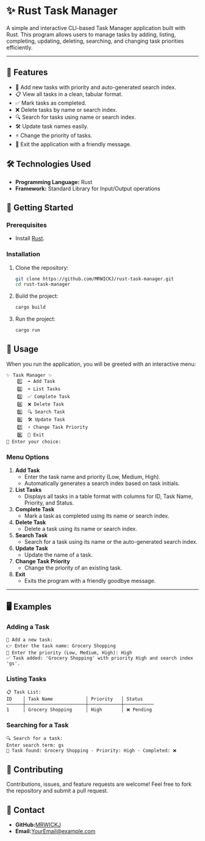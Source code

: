 # ✨ Rust Task Manager

A simple and interactive CLI-based Task Manager application built with Rust. This program allows users to manage tasks by adding, listing, completing, updating, deleting, searching, and changing task priorities efficiently.

---

## 🎯 Features

- 📝 Add new tasks with priority and auto-generated search index.
- 📋 View all tasks in a clean, tabular format.
- ✅ Mark tasks as completed.
- ❌ Delete tasks by name or search index.
- 🔍 Search for tasks using name or search index.
- 🛠️ Update task names easily.
- ⚡ Change the priority of tasks.
- 🚪 Exit the application with a friendly message.

## 🛠️ Technologies Used

- **Programming Language:** Rust
- **Framework:** Standard Library for Input/Output operations

## 🚀 Getting Started

### Prerequisites

- Install [Rust](https://www.rust-lang.org/tools/install).

### Installation

1. Clone the repository:
   ```bash
   git clone https://github.com/MRWICKJ/rust-task-manager.git
   cd rust-task-manager
   ```


2. Build the project:
   ```bash
   cargo build
   ```
3. Run the project:
   ```bash
   cargo run
   ```

## 📜 Usage

When you run the application, you will be greeted with an interactive menu:

```
✨ Task Manager ✨
    1️⃣  ➡ Add Task
    2️⃣  ➡ List Tasks
    3️⃣  ✅ Complete Task
    4️⃣  ❌ Delete Task
    5️⃣  🔍 Search Task
    6️⃣  🛠️ Update Task
    7️⃣  ⚡ Change Task Priority
    8️⃣  🚪 Exit
📌 Enter your choice:
```

### Menu Options

1. **Add Task**
   * Enter the task name and priority (Low, Medium, High).
   * Automatically generates a search index based on task initials.
2. **List Tasks**
   * Displays all tasks in a table format with columns for ID, Task Name, Priority, and Status.
3. **Complete Task**
   * Mark a task as completed using its name or search index.
4. **Delete Task**
   * Delete a task using its name or search index.
5. **Search Task**
   * Search for a task using its name or the auto-generated search index.
6. **Update Task**
   * Update the name of a task.
7. **Change Task Priority**
   * Change the priority of an existing task.
8. **Exit**
   * Exits the program with a friendly goodbye message.

---

## 🖥️ Examples

### Adding a Task

```
📝 Add a new task:
👉 Enter the task name: Grocery Shopping
🔼 Enter the priority (Low, Medium, High): High
✅ Task added: 'Grocery Shopping' with priority High and search index 'gs'.
```

### Listing Tasks

```
📋 Task List:
ID    │ Task Name            │ Priority   │ Status  
──────┼──────────────────────┼────────────┼───────────
1     │ Grocery Shopping     │ High       │ ❌ Pending
```

### Searching for a Task

```
🔍 Search for a task:
Enter search term: gs
🔎 Task found: Grocery Shopping - Priority: High - Completed: ❌
```

## 🤝 Contributing

Contributions, issues, and feature requests are welcome! Feel free to fork the repository and submit a pull request.

## 📧 Contact

* **GitHub:**[MRWICKJ](https://github.com/MRWICKJ)
* **Email:**[YourEmail@example.com](mailto:haldershubhendu2@gmail.com)
